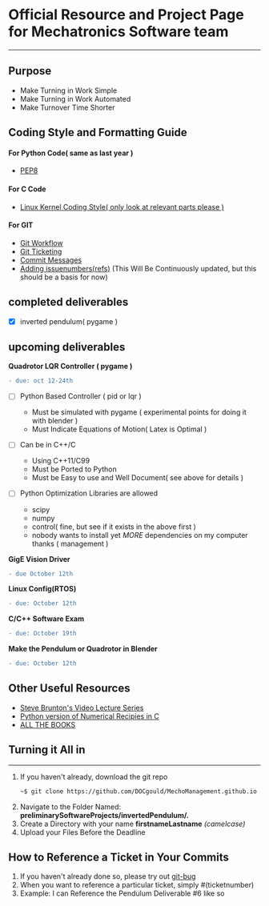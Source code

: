 # Official Resource and Project Page for Mechatronics Software team
-- -
## Purpose
* Make Turning in Work Simple
* Make Turning in Work Automated
* Make Turnover Time Shorter

## Coding Style and Formatting Guide

#### For Python Code( same as last year )
* [PEP8](https://www.python.org/dev/peps/pep-0008/)

#### For C Code
* [Linux Kernel Coding Style( only look at relevant parts please )](https://www.kernel.org/doc/html/v4.10/process/coding-style.html#)
#### For GIT
* [Git Workflow](https://guides.github.com/introduction/flow/)
* [Git Ticketing](https://github.com/MichaelMure/git-bug)
* [Commit Messages](https://gist.github.com/robertpainsi/b632364184e70900af4ab688decf6f53)
* [Adding issuenumbers(refs)](https://guides.github.com/features/issues/) 
(This Will Be Continuously updated, but this should be a basis for now)
## completed deliverables
 - [x] inverted pendulum( pygame )

## upcoming deliverables
**Quadrotor LQR Controller ( pygame )**
```diff
- due: oct 12-24th
```
 - [ ] Python Based Controller ( pid or lqr )
    * Must be simulated with pygame ( experimental points for doing it with blender )
    * Must Indicate Equations of Motion( Latex is Optimal )

 - [ ] Can be in C++/C
    * Using C++11/C99
    * Must be Ported to Python
    * Must be Easy to use and Well Document( see above for details )

 - [ ] Python Optimization Libraries are allowed
    * scipy
    * numpy
    * control( fine, but see if it exists in the above first )
    * nobody wants to install yet *MORE* dependencies on my computer thanks ( management )

**GigE Vision Driver**
```diff
- due October 12th
```
**Linux Config(RTOS)**
```diff
- due: October 12th
```
**C/C++ Software Exam**
```diff
- due: October 19th
```
**Make the Pendulum or Quadrotor in Blender**
```diff
- due: October 12th
```
## Other Useful Resources
 * [Steve Brunton's Video Lecture Series](https://www.youtube.com/watch?v=1_UobILf3cc)
 * [Python version of Numerical Recipies in C](http://www-personal.umich.edu/~mejn/computational-physics/)
 * [ALL THE BOOKS](https://libgen.is/)
## Turning it All in
-- -
1. If you haven't already, download the git repo
    ```bash
    ~$ git clone https://github.com/DOCgould/MechoManagement.github.io
    ```
2. Navigate to the Folder Named: **preliminarySoftwareProjects/invertedPendulum/.**
3. Create a Directory with your name **firstnameLastname** *(camelcase)*
4. Upload your Files Before the Deadline

## How to Reference a Ticket in Your Commits
1. If you haven't already done so, please try out [git-bug](https://github.com/MichaelMure/git-bug)
2. When you want to reference a particular ticket, simply #(ticketnumber)
3. Example: I can Reference the Pendulum Deliverable #6 like so
